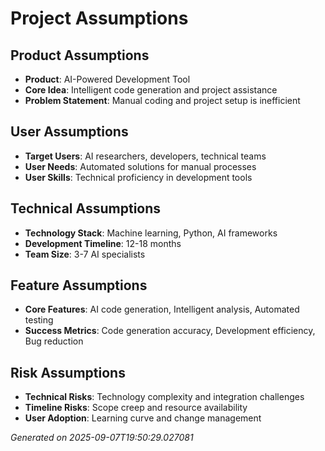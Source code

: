 # Project Assumptions

## Product Assumptions
- **Product**: AI-Powered Development Tool
- **Core Idea**: Intelligent code generation and project assistance
- **Problem Statement**: Manual coding and project setup is inefficient

## User Assumptions
- **Target Users**: AI researchers, developers, technical teams
- **User Needs**: Automated solutions for manual processes
- **User Skills**: Technical proficiency in development tools

## Technical Assumptions
- **Technology Stack**: Machine learning, Python, AI frameworks
- **Development Timeline**: 12-18 months
- **Team Size**: 3-7 AI specialists

## Feature Assumptions
- **Core Features**: AI code generation, Intelligent analysis, Automated testing
- **Success Metrics**: Code generation accuracy, Development efficiency, Bug reduction

## Risk Assumptions
- **Technical Risks**: Technology complexity and integration challenges
- **Timeline Risks**: Scope creep and resource availability
- **User Adoption**: Learning curve and change management

*Generated on 2025-09-07T19:50:29.027081*
